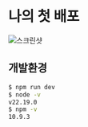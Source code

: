 # 나의 첫 배포

![스크린샷](https://private-user-images.githubusercontent.com/127506024/492689462-e8a51ef7-69f3-4324-9e6a-16bafe744b3b.png?jwt=eyJ0eXAiOiJKV1QiLCJhbGciOiJIUzI1NiJ9.eyJpc3MiOiJnaXRodWIuY29tIiwiYXVkIjoicmF3LmdpdGh1YnVzZXJjb250ZW50LmNvbSIsImtleSI6ImtleTUiLCJleHAiOjE3NTg2MTI0MzUsIm5iZiI6MTc1ODYxMjEzNSwicGF0aCI6Ii8xMjc1MDYwMjQvNDkyNjg5NDYyLWU4YTUxZWY3LTY5ZjMtNDMyNC05ZTZhLTE2YmFmZTc0NGIzYi5wbmc_WC1BbXotQWxnb3JpdGhtPUFXUzQtSE1BQy1TSEEyNTYmWC1BbXotQ3JlZGVudGlhbD1BS0lBVkNPRFlMU0E1M1BRSzRaQSUyRjIwMjUwOTIzJTJGdXMtZWFzdC0xJTJGczMlMkZhd3M0X3JlcXVlc3QmWC1BbXotRGF0ZT0yMDI1MDkyM1QwNzIyMTVaJlgtQW16LUV4cGlyZXM9MzAwJlgtQW16LVNpZ25hdHVyZT1jZDkxOGFhOTk0Nzc2Mzg4YTVlZDZlZjY2ZjI1MDc5MzBlYzM0MWQ0ZTNmMzUzZjIxYmE3Y2Q5MGQ1MjRhMTNjJlgtQW16LVNpZ25lZEhlYWRlcnM9aG9zdCJ9.3hA4nb2ABoleCGxpbzIuLjcPanf3yaoPxDJntDdxUVM)

## 개발환경
```bash
$ npm run dev
$ node -v
v22.19.0
$ npm -v
10.9.3
```

